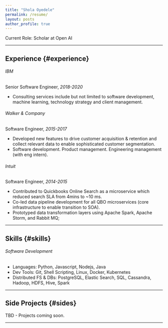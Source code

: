 ```yaml
---
title: "Shola Oyedele"
permalink: /resume/
layout: posts
author_profile: true
---
```


Current Role: Scholar at Open AI

------

## Experience {#experience}

###### IBM
Senior Software Engineer, *2018-2020* 
* Consulting services include but not limited to software development, machine learning, technology strategy and client management.

###### Walker & Company
Software Engineer, *2015-2017* 
* Developed new features to drive customer acquisition & retention and collect relevant data to enable sophisticated customer segmentation.
* Software development. Product management. Engineering management (with eng intern).

###### Intuit
Software Engineer, *2014-2015* 
* Contributed to Quickbooks Online Search as a microservice which reduced search SLA from 4mins to ~10 ms. 
* Co-led data pipeline development for all QBO microservices (core infrastructure to enable transition to SOA).
* Prototyped data transformation layers using Apache Spark, Apache Storm, and Rabbit MQ; 

------

## Skills {#skills}

###### Software Development
* Languages: Python, Javascript, Nodejs, Java
* Dev Tools: Git, Shell Scripting, Linux, Docker, Kubernetes
* Distributed FS & DBs: PostgreSQL, Elastic Search, SQL, Cassandra, Hadoop, HDFS, Hive, Spark

-------

## Side Projects {#sides}

TBD - Projects coming soon.

------

